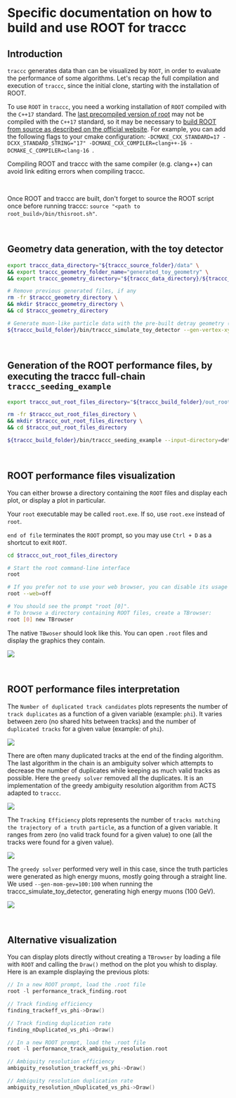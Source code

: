 # Specific documentation on how to build and use ROOT for traccc

## Introduction

`traccc` generates data than can be visualized by `ROOT`, in order to evaluate the performance of some algorithms. Let's recap the full compilation and execution of `traccc`, since the initial clone, starting with the installation of ROOT.

To use `ROOT` in `traccc`, you need a working installation of `ROOT` compiled with the `C++17` standard. The [last precompiled version of root](https://root.cern/install/) may not be compiled with the `C++17` standard, so it may be necessary to [build ROOT from source as described on the official website](https://root.cern/install/build_from_source/). For example, you can add the following flags to your cmake configuration: `-DCMAKE_CXX_STANDARD=17 -DCXX_STANDARD_STRING="17" -DCMAKE_CXX_COMPILER=clang++-16 -DCMAKE_C_COMPILER=clang-16 `.

Compiling ROOT and traccc with the same compiler (e.g. clang++) can avoid link editing errors when compiling traccc.

<br>

Once ROOT and traccc are built, don't forget to source the ROOT script once before running traccc: `source "<path to root_build>/bin/thisroot.sh"`.

<br>

## Geometry data generation, with the toy detector 

```sh
export traccc_data_directory="${traccc_source_folder}/data" \
&& export traccc_geometry_folder_name="generated_toy_geometry" \
&& export traccc_geometry_directory="${traccc_data_directory}/${traccc_geometry_folder_name}"

# Remove previous generated files, if any
rm -fr $traccc_geometry_directory \
&& mkdir $traccc_geometry_directory \
&& cd $traccc_geometry_directory

# Generate muon-like particle data with the pre-built detray geometry (toy geometry data):
${traccc_build_folder}/bin/traccc_simulate_toy_detector --gen-vertex-xyz-mm=0:0:0 --gen-vertex-xyz-std-mm=0:0:0 --gen-mom-gev=100:100 --gen-phi-degree=0:360 --events=10 --gen-nparticles=2000 --output-directory=detray_simulation/toy_detector/n_particles_2000/ --gen-eta=-3:3 --constraint-step-size-mm=1
```

<br>

## Generation of the ROOT performance files, by executing the traccc full-chain `traccc_seeding_example`

```sh
export traccc_out_root_files_directory="${traccc_build_folder}/out_root_files"

rm -fr $traccc_out_root_files_directory \
&& mkdir $traccc_out_root_files_directory \
&& cd $traccc_out_root_files_directory

${traccc_build_folder}/bin/traccc_seeding_example --input-directory=detray_simulation/toy_detector/n_particles_2000/ --check-performance --detector-file=$traccc_geometry_folder_name/toy_detector_geometry.json --material-file=$traccc_geometry_folder_name/toy_detector_homogeneous_material.json --grid-file=$traccc_geometry_folder_name/toy_detector_surface_grids.json --event=1 --track-candidates-range=3:30 --constraint-step-size-mm=1000
```

<br>

## ROOT performance files visualization

You can either browse a directory containing the `ROOT` files and display each plot, or display a plot in particular.

Your `root` executable may be called `root.exe`. If so, use `root.exe` instead of `root`.

`end of file` terminates the `ROOT` prompt, so you may use `Ctrl + D` as a shortcut to exit `ROOT`. 

```sh
cd $traccc_out_root_files_directory

# Start the root command-line interface
root

# If you prefer not to use your web browser, you can disable its usage with the "--web" flag:
root --web=off

# You should see the prompt "root [0]".
# To browse a directory containing ROOT files, create a TBrowser:
root [0] new TBrowser
```

The native `TBwoser` should look like this. You can open `.root` files and display the graphics they contain.

![](images/TBrowser.png)

<br>

## ROOT performance files interpretation

The `Number of duplicated track candidates` plots represents the number of `track duplicates` as a function of a given variable (example: `phi`). It varies between zero (no shared hits between tracks) and the number of `duplicated tracks` for a given value (example: of `phi`).

![](images/duplucation_finding.png)

There are often many duplicated tracks at the end of the finding algorithm. The last algorithm in the chain is an ambiguity solver which attempts to decrease the number of duplicates while keeping as much valid tracks as possible. Here the `greedy solver` removed all the duplicates. It is an implementation of the greedy ambiguity resolution algorithm from ACTS adapted to `traccc`.

![](images/duplucation_greedy-solver.png)

The `Tracking Efficiency` plots represents the number of `tracks matching the trajectory of a truth particle`, as a function of a given variable. It ranges from zero (no valid track found for a given value) to one (all the tracks were found for a given value).

![](images/traccc_efficiency_finding.png)

The `greedy solver` performed very well in this case, since the truth particles were generated as high energy muons, mostly going through a straight line. We used `--gen-mom-gev=100:100` when running the traccc_simulate_toy_detector, generating high energy muons (100 GeV).

![](images/traccc_efficiency_greedy-solver.png)

<br>

## Alternative visualization

You can display plots directly without creating a `TBrowser` by loading a file with `ROOT` and calling the `Draw()` method on the plot you whish to display. Here is an example displaying the previous plots:

```c++
// In a new ROOT prompt, load the .root file
root -l performance_track_finding.root

// Track finding efficiency
finding_trackeff_vs_phi->Draw()

// Track finding duplication rate
finding_nDuplicated_vs_phi->Draw()

// In a new ROOT prompt, load the .root file
root -l performance_track_ambiguity_resolution.root

// Ambiguity resolution efficiency
ambiguity_resolution_trackeff_vs_phi->Draw()

// Ambiguity resolution duplication rate
ambiguity_resolution_nDuplicated_vs_phi->Draw()
```
